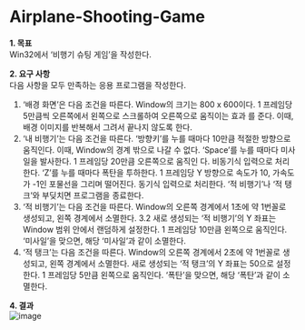 # Airplane-Shooting-Game
**1. 목표**   
Win32에서 ‘비행기 슈팅 게임’을 작성한다.  

**2. 요구 사항**   
다음 사항을 모두 만족하는 응용 프로그램을 작성한다.   
1. ‘배경 화면’은 다음 조건을 따른다.
Window의 크기는 800 x 600이다. 
1 프레임당 5만큼씩 오른쪽에서 왼쪽으로 스크롤하여 오른쪽으로 움직이는 효과 를 준다. 이때, 배경 이미지를 반복해서 그려서 끝나지 않도록 한다.   
2. ‘내 비행기’는 다음 조건을 따른다. ‘방향키’를 누를 때마다 10만큼 적절한 방향으로 움직인다. 이때, Window의 경계 밖으로 나갈 수 없다.
‘Space’를 누를 때마다 미사일을 발사한다. 1 프레임당 20만큼 오른쪽으로 움직인 다. 비동기식 입력으로 처리한다.
‘Z’를 누를 때마다 폭탄을 투하한다. 1 프레임당 Y 방향으로 속도가 10, 가속도가 -1인 포물선을 그리며 떨어진다. 동기식 입력으로 처리한다.
‘적 비행기’나 ‘적 탱크’와 부딪치면 프로그램을 종료한다.   
3. ‘적 비행기’는 다음 조건을 따른다. 
Window의 오른쪽 경계에서 1초에 약 1번꼴로 생성되고, 왼쪽 경계에서 소멸한다. 3.2 새로 생성되는 ‘적 비행기’의 Y 좌표는 Window 범위 안에서 랜덤하게 설정한다. 
1 프레임당 10만큼 왼쪽으로 움직인다. 
‘미사일’을 맞으면, 해당 ‘미사일’과 같이 소멸한다.   
4. ‘적 탱크’는 다음 조건을 따른다. 
Window의 오른쪽 경계에서 2초에 약 1번꼴로 생성되고, 왼쪽 경계에서 소멸한다. 
새로 생성되는 ‘적 탱크’의 Y 좌표는 50으로 설정한다. 
1 프레임당 5만큼 왼쪽으로 움직인다. 
‘폭탄’을 맞으면, 해당 ‘폭탄’과 같이 소멸한다.  

**4. 결과**   
![image](https://user-images.githubusercontent.com/38244836/82406323-4ec27380-9aa1-11ea-9075-2b7f5d3d0e21.png)
